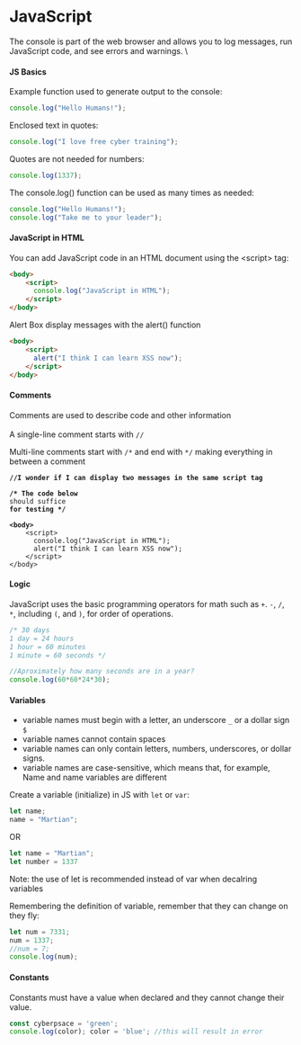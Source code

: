 # JavaScript

The console is part of the web browser and allows you to log messages, run JavaScript code, and see errors and warnings. \


#### JS Basics

Example function used to generate output to the console:

```javascript
console.log("Hello Humans!");
```

Enclosed text in quotes:

```javascript
console.log("I love free cyber training");
```

Quotes are not needed for numbers:

```javascript
console.log(1337);
```

The console.log() function can be used as many times as needed:

```javascript
console.log("Hello Humans!");
console.log("Take me to your leader");
```

#### JavaScript in HTML

You can add JavaScript code in an HTML document using the \<script> tag:

```html
<body>
    <script>
      console.log("JavaScript in HTML");
    </script>
</body>
```

Alert Box display messages with the alert() function

```html
<body>
    <script>
      alert("I think I can learn XSS now");
    </script>
</body>
```

#### Comments

Comments are used to describe code and other information\
\
A single-line comment starts with `//`

Multi-line comments start with `/*` and end with `*/` making everything in between a comment

<pre class="language-javascript"><code class="lang-javascript"><strong>//I wonder if I can display two messages in the same script tag
</strong><strong>
</strong><strong>/* The code below
</strong>should suffice
<strong>for testing */
</strong><strong>
</strong><strong>&#x3C;body>
</strong>    &#x3C;script>
      console.log("JavaScript in HTML");
      alert("I think I can learn XSS now");
    &#x3C;/script>
&#x3C;/body>
</code></pre>

#### Logic

JavaScript uses the basic programming operators for math such as `+`. `-`, `/`,  `*`, including `(`, and `)`, for order of operations.

```javascript
/* 30 days
1 day = 24 hours
1 hour = 60 minutes
1 minute = 60 seconds */

//Aproximately how many seconds are in a year?
console.log(60*60*24*30);
```

#### Variables

* variable names must begin with a letter, an underscore `_` or a dollar sign `$`
* variable names cannot contain spaces
* variable names can only contain letters, numbers, underscores, or dollar signs.
* variable names are case-sensitive, which means that, for example, Name and name variables are different

Create a variable (initialize) in JS with `let` or `var`:

```javascript
let name;
name = "Martian";
```

OR

```javascript
let name = "Martian";
let number = 1337
```

Note: the use of let is recommended instead of var when decalring variables

Remembering the definition of variable, remember that they can change on they fly:

```javascript
let num = 7331;
num = 1337;
//num = 7;
console.log(num);
```

#### Constants

Constants must have a value when declared and they cannot change their value.

```javascript
const cyberpsace = 'green';
console.log(color); color = 'blue'; //this will result in error
```

